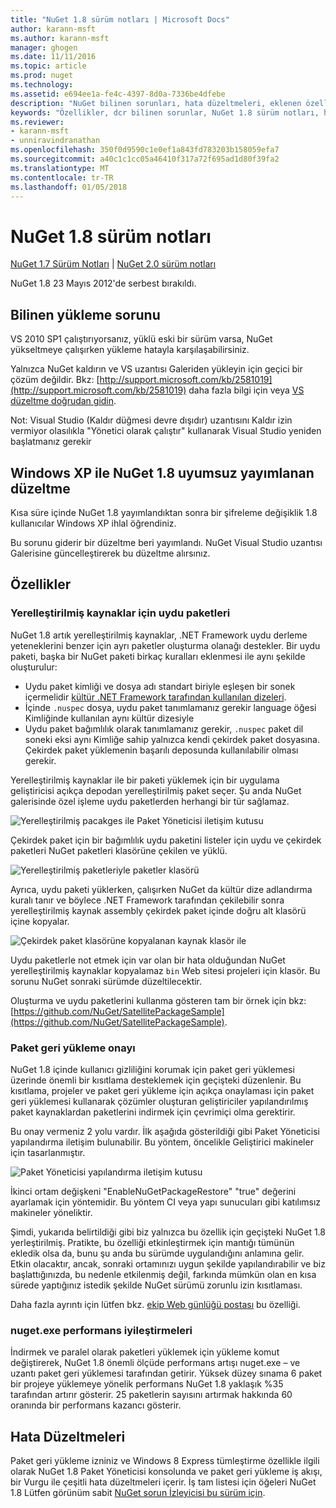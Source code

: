 ```yaml
---
title: "NuGet 1.8 sürüm notları | Microsoft Docs"
author: karann-msft
ms.author: karann-msft
manager: ghogen
ms.date: 11/11/2016
ms.topic: article
ms.prod: nuget
ms.technology: 
ms.assetid: e694ee1a-fe4c-4397-8d0a-7336be4dfebe
description: "NuGet bilinen sorunları, hata düzeltmeleri, eklenen özellikleri ve dcr dahil olmak üzere 1.8 için sürüm notları."
keywords: "Özellikler, dcr bilinen sorunlar, NuGet 1.8 sürüm notları, hata düzeltmeleri eklendi"
ms.reviewer:
- karann-msft
- unniravindranathan
ms.openlocfilehash: 350f0d9590c1e0ef1a843fd783203b158059efa7
ms.sourcegitcommit: a40c1c1cc05a46410f317a72f695ad1d80f39fa2
ms.translationtype: MT
ms.contentlocale: tr-TR
ms.lasthandoff: 01/05/2018
---
```

# <a name="nuget-18-release-notes"></a>NuGet 1.8 sürüm notları

[NuGet 1.7 Sürüm Notları](../release-notes/nuget-1.7.md) | [NuGet 2.0 sürüm notları](../release-notes/nuget-2.0.md)

NuGet 1.8 23 Mayıs 2012'de serbest bırakıldı.

## <a name="known-installation-issue"></a>Bilinen yükleme sorunu
VS 2010 SP1 çalıştırıyorsanız, yüklü eski bir sürüm varsa, NuGet yükseltmeye çalışırken yükleme hatayla karşılaşabilirsiniz.

Yalnızca NuGet kaldırın ve VS uzantısı Galeriden yükleyin için geçici bir çözüm değildir.  Bkz: [http://support.microsoft.com/kb/2581019](http://support.microsoft.com/kb/2581019) daha fazla bilgi için veya [VS düzeltme doğrudan gidin](http://bit.ly/vsixcertfix).

Not: Visual Studio (Kaldır düğmesi devre dışıdır) uzantısını Kaldır izin vermiyor olasılıkla "Yönetici olarak çalıştır" kullanarak Visual Studio yeniden başlatmanız gerekir

## <a name="nuget-18-incompatible-with-windows-xp-hotfix-published"></a>Windows XP ile NuGet 1.8 uyumsuz yayımlanan düzeltme

Kısa süre içinde NuGet 1.8 yayımlandıktan sonra bir şifreleme değişiklik 1.8 kullanıcılar Windows XP ihlal öğrendiniz.

Bu sorunu giderir bir düzeltme beri yayımlandı.  NuGet Visual Studio uzantısı Galerisine güncelleştirerek bu düzeltme alırsınız.

## <a name="features"></a>Özellikler

### <a name="satellite-packages-for-localized-resources"></a>Yerelleştirilmiş kaynaklar için uydu paketleri
NuGet 1.8 artık yerelleştirilmiş kaynaklar, .NET Framework uydu derleme yeteneklerini benzer için ayrı paketler oluşturma olanağı destekler.  Bir uydu paketi, başka bir NuGet paketi birkaç kuralları eklenmesi ile aynı şekilde oluşturulur:

* Uydu paket kimliği ve dosya adı standart biriyle eşleşen bir sonek içermelidir [kültür .NET Framework tarafından kullanılan dizeleri](http://msdn.microsoft.com/goglobal/bb896001.aspx).
* İçinde `.nuspec` dosya, uydu paket tanımlamanız gerekir language öğesi Kimliğinde kullanılan aynı kültür dizesiyle
* Uydu paket bağımlılık olarak tanımlamanız gerekir, `.nuspec` paket dil soneki eksi aynı Kimliğe sahip yalnızca kendi çekirdek paket dosyasına.  Çekirdek paket yüklemenin başarılı deposunda kullanılabilir olması gerekir.

Yerelleştirilmiş kaynaklar ile bir paketi yüklemek için bir uygulama geliştiricisi açıkça depodan yerelleştirilmiş paket seçer. Şu anda NuGet galerisinde özel işleme uydu paketlerden herhangi bir tür sağlamaz.

![Yerelleştirilmiş pacakges ile Paket Yöneticisi iletişim kutusu](./media/dlg-w-loc-packs.png)

Çekirdek paket için bir bağımlılık uydu paketini listeler için uydu ve çekirdek paketleri NuGet paketleri klasörüne çekilen ve yüklü.

![Yerelleştirilmiş paketleriyle paketler klasörü](./media/fldr-loc-packs.png)

Ayrıca, uydu paketi yüklerken, çalışırken NuGet da kültür dize adlandırma kuralı tanır ve böylece .NET Framework tarafından çekilebilir sonra yerelleştirilmiş kaynak assembly çekirdek paket içinde doğru alt klasörü içine kopyalar.

![Çekirdek paket klasörüne kopyalanan kaynak klasör ile](./media/fldr-copied-loc.png)

Uydu paketlerle not etmek için var olan bir hata olduğundan NuGet yerelleştirilmiş kaynaklar kopyalamaz `bin` Web sitesi projeleri için klasör.  Bu sorunu NuGet sonraki sürümde düzeltilecektir.

Oluşturma ve uydu paketlerini kullanma gösteren tam bir örnek için bkz: [https://github.com/NuGet/SatellitePackageSample](https://github.com/NuGet/SatellitePackageSample).

### <a name="package-restore-consent"></a>Paket geri yükleme onayı
NuGet 1.8 içinde kullanıcı gizliliğini korumak için paket geri yüklemesi üzerinde önemli bir kısıtlama desteklemek için geçişteki düzenlenir. Bu kısıtlama, projeler ve paket geri yükleme için açıkça onaylaması için paket geri yüklemesi kullanarak çözümler oluşturan geliştiriciler yapılandırılmış paket kaynaklardan paketlerini indirmek için çevrimiçi olma gerektirir.

Bu onay vermeniz 2 yolu vardır. İlk aşağıda gösterildiği gibi Paket Yöneticisi yapılandırma iletişim bulunabilir.  Bu yöntem, öncelikle Geliştirici makineler için tasarlanmıştır.

![Paket Yöneticisi yapılandırma iletişim kutusu](./media/pr-consent-configdlg.png)

İkinci ortam değişkeni "EnableNuGetPackageRestore" "true" değerini ayarlamak için yöntemidir.  Bu yöntem CI veya yapı sunucuları gibi katılımsız makineler yöneliktir.

Şimdi, yukarıda belirtildiği gibi biz yalnızca bu özellik için geçişteki NuGet 1.8 yerleştirilmiş.  Pratikte, bu özelliği etkinleştirmek için mantığı tümünün ekledik olsa da, bunu şu anda bu sürümde uygulandığını anlamına gelir. Etkin olacaktır, ancak, sonraki ortamınızı uygun şekilde yapılandırabilir ve biz başlattığınızda, bu nedenle etkilenmiş değil, farkında mümkün olan en kısa sürede yaptığınız istedik şekilde NuGet sürümü zorunlu izin kısıtlaması.

Daha fazla ayrıntı için lütfen bkz. [ekip Web günlüğü postası](http://blog.nuget.org/20120518/package-restore-and-consent.html) bu özelliği.

### <a name="nugetexe-performance-improvements"></a>nuget.exe performans iyileştirmeleri
İndirmek ve paralel olarak paketleri yüklemek için yükleme komut değiştirerek, NuGet 1.8 önemli ölçüde performans artışı nuget.exe – ve uzantı paket geri yüklemesi tarafından getirir.  Yüksek düzey sınama 6 paket bir projeye yüklemeye yönelik performans NuGet 1.8 yaklaşık %35 tarafından artırır gösterir.  25 paketlerin sayısını artırmak hakkında 60 oranında bir performans kazancı gösterir.

## <a name="bug-fixes"></a>Hata Düzeltmeleri
Paket geri yükleme izniniz ve Windows 8 Express tümleştirme özellikle ilgili olarak NuGet 1.8 Paket Yöneticisi konsolunda ve paket geri yükleme iş akışı, bir Vurgu ile çeşitli hata düzeltmeleri içerir.
İş tam listesi için öğeleri NuGet 1.8 Lütfen görünüm sabit [NuGet sorun İzleyicisi bu sürüm için](http://nuget.codeplex.com/workitem/list/advanced?keyword=&status=Closed&type=All&priority=All&release=NuGet%201.8&assignedTo=All&component=All&sortField=Votes&sortDirection=Descending&page=0).
